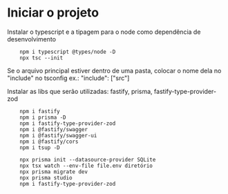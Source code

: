 # Iniciar o projeto

Instalar o typescript e a tipagem para o node como dependência de desenvolvimento
```
	npm i typescript @types/node -D 
	npx tsc --init
```

Se o arquivo principal estiver dentro de uma pasta, colocar o nome dela no "include" no tsconfig
ex.: "include": ["src"]

Instalar as libs que serão utilizadas: fastify, prisma, fastify-type-provider-zod
```
	npm i fastify
	npm i prisma -D
	npm i fastify-type-provider-zod
	npm i @fastify/swagger
	npm i @fastify/swagger-ui
	npm i @fastify/cors
	npm i tsup -D
```

```
	npx prisma init --datasource-provider SQLite
	npx tsx watch --env-file file.env diretório
	npx prisma migrate dev
	npx prisma studio
	npm i fastify-type-provider-zod
```
